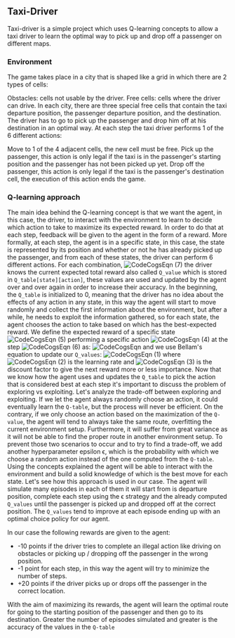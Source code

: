 ## Taxi-Driver
Taxi-driver is a simple project which uses Q-learning concepts to allow a taxi driver to learn the optimal way to pick up and drop off a passenger on different maps.

### Environment
The game takes place in a city that is shaped like a grid in which there are 2 types of cells:

Obstacles: cells not usable by the driver.
Free cells: cells where the driver can drive.
In each city, there are three special free cells that contain the taxi departure position, the passenger departure position, and the destination. The driver has to go to pick up the passenger and drop him off at his destination in an optimal way. At each step the taxi driver performs 1 of the 6 different actions:

Move to 1 of the 4 adjacent cells, the new cell must be free.
Pick up the passenger, this action is only legal if the taxi is in the passenger's starting position and the passenger has not been picked up yet.
Drop off the passenger, this action is only legal if the taxi is the passenger's destination cell, the execution of this action ends the game.

### Q-learning approach

The main idea behind the Q-learning concept is that we want the agent, in this case, the driver, to interact with the environment to learn to decide which action to take to maximize its expected reward. In order to do that at each step, feedback will be given to the agent in the form of a reward. More formally, at each step, the agent is in a specific state, in this case, the state is represented by its position and whether or not he has already picked up the passenger, and from each of these states, the driver can perform 6 different actions. For each combination, ![CodeCogsEqn (7)](https://user-images.githubusercontent.com/39414882/131535282-6971e21c-cd50-4cbe-9362-402cfa35e32f.gif) the driver knows the current expected total reward also called `Q_value` which is stored in `Q_table[state][action]`, these values are used and updated by the agent over and over again in order to increase their accuracy. In the beginning, the `Q_table` is initialized to 0, meaning that the driver has no idea about the effects of any action in any state, in this way the agent will start to move randomly and collect the first information about the environment, but after a while, he needs to exploit the information gathered, so for each state, the agent chooses the action to take based on which has the best-expected reward. We define the expected reward of a specific state ![CodeCogsEqn (5)](https://user-images.githubusercontent.com/39414882/131535088-f7560e41-7aeb-439f-84c5-1cd45375a497.gif) performing a specific action ![CodeCogsEqn (4)](https://user-images.githubusercontent.com/39414882/131535110-57aa9de0-751f-442f-a270-1af73fd8cc36.gif) at the step ![CodeCogsEqn (6)](https://user-images.githubusercontent.com/39414882/131535078-be60ed89-328b-49b4-b6f1-30b2abe6f7f7.gif)
 as: ![CodeCogsEqn](https://user-images.githubusercontent.com/39414882/131534552-8642bd9c-2d8b-4df0-ad95-24b96fcd8359.gif)  and we use Bellam's equation to update our `Q_values`: ![CodeCogsEqn (1)](https://user-images.githubusercontent.com/39414882/131534728-1b99d841-26c4-47dc-8531-543b521ba4f3.gif)  where ![CodeCogsEqn (2)](https://user-images.githubusercontent.com/39414882/131534795-89d48e15-54a9-4a2d-a829-230f1390b106.gif)
 is the learning rate and ![CodeCogsEqn (3)](https://user-images.githubusercontent.com/39414882/131534864-b5bb2529-20c8-4616-9436-aaef563ca019.gif)
 is the discount factor to give the next reward more or less importance. Now that we know how the agent uses and updates the `Q_table` to pick the action that is considered best at each step it's important to discuss the problem of exploring vs exploiting. Let's analyze the trade-off between exploring and exploiting. If we let the agent always randomly choose an action, it could eventually learn the `Q-table`, but the process will never be efficient. On the contrary, if we only choose an action based on the maximization of the `Q-value`, the agent will tend to always take the same route, overfitting the current environment setup. Furthermore, it will suffer from great variance as it will not be able to find the proper route in another environment setup. To prevent those two scenarios to occur and to try to find a trade-off, we add another hyperparameter epsilon ϵ, which is the probability with which we choose a random action instead of the one computed from the `Q-table`. Using the concepts explained the agent will be able to interact with the environment and build a solid knowledge of which is the best move for each state. Let's see how this approach is used in our case. The agent will simulate many episodes in each of them it will start from is departure position, complete each step using the ϵ strategy and the already computed `Q_values` until the passenger is picked up and dropped off at the correct position. The `Q_values` tend to improve at each episode ending up with an optimal choice policy for our agent.

In our case the following rewards are given to the agent:
- -10 points if the driver tries to complete an illegal action like driving on obstacles or picking up / dropping off the passenger in the wrong position.
- -1 point for each step, in this way the agent will try to minimize the number of steps.
- +20 points if the driver picks up or drops off the passenger in the correct location.


With the aim of maximizing its rewards, the agent will learn the optimal route for going to the starting position of the passenger and then go to its destination. Greater the number of episodes simulated and greater is the accuracy of the values in the `Q-table`
